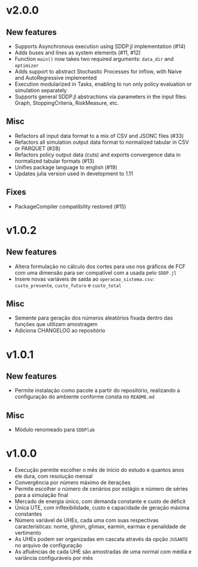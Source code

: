 # v2.0.0

## New features

- Supports Asynchronous execution using SDDP.jl implementation (#14)
- Adds buses and lines as system elements (#11, #12)
- Function `main()` now takes two required arguments: `data_dir` and `optimizer`
- Adds support to abstract Stochastic Processes for inflow, with Naive and AutoRegressive implemented
- Execution modularized in Tasks, enabling to run only policy evaluation or simulation separately
- Supports general SDDP.jl abstractions via parameters in the input files: Graph, StoppingCriteria, RiskMeasure, etc.

## Misc

- Refactors all input data format to a mix of CSV and JSONC files (#33)
- Refactors all simulation output data format to normalized tabular in CSV or PARQUET (#28)
- Refactors policy output data (cuts) and exports convergence data in normalized tabular formats (#13)
- Unifies package language to english (#19)
- Updates julia version used in development to 1.11

## Fixes

- PackageCompiler compatibility restored (#15)

# v1.0.2

## New features

- Altera formulação no cálculo dos cortes para uso nos gráficos de FCF com uma dimensão para ser compatível com a usada pelo `SDDP.jl`
- Insere novas variáveis de saída ao `operacao_sistema.csv`: `custo_presente`,   `custo_futuro` e `custo_total`

## Misc

- Semente para geração dos números aleatórios fixada dentro das funções que utilizam amostragem
- Adiciona CHANGELOG ao repositório

# v1.0.1

## New features

- Permite instalação como pacote a partir do repositório, realizando a configuração do ambiente conforme consta no `README.md`

## Misc

- Módulo renomeado para `SDDPlab`

# v1.0.0

- Execução permite escolher o mês de início do estudo e quantos anos ele dura, com resolução mensal
- Convergência por número máximo de iterações
- Permite escolher o número de cenários por estágio e número de séries para a simulação final
- Mercado de energia único, com demanda constante e custo de déficit
- Única UTE, com inflexibilidade, custo e capacidade de geração máxima constantes 
- Número variável de UHEs, cada uma com suas respectivas características: nome, ghmin, ghmax, earmin, earmax e penalidade de vertimento
- As UHEs podem ser organizadas em cascata através da opção `JUSANTE` no arquivo de configuração
- As afluências de cada UHE são amostradas de uma normal com média e variância configuráveis por mês

